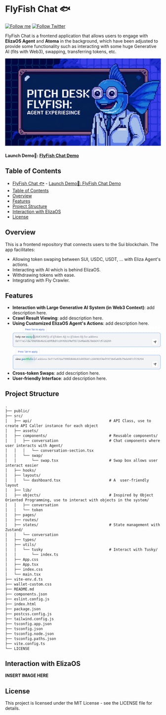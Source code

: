 # FlyFish Chat 🐟

[![Follow me](https://img.shields.io/github/followers/Weminal-labs?label=follow%20me&style=social)](https://github.com/Weminal-labs)
[![Follow Twitter](https://img.shields.io/twitter/follow/blueedgetechno?label=Follow%20me&style=social)](https://x.com/0xFlyFish_agent)

FlyFish Chat is a frontend application that allows users to engage with **ElizaOS Agent** and **Atoma** in the background, which have been adjusted to provide some functionality such as interacting with some huge Generative AI (fits with Web3), swapping, transferring tokens, etc.

<p align="center">
  <a href="https://gitpoint.co/">
    <img alt="GitPoint" title="GitPoint" src="public/images/banner.png" width="800">
  </a>
</p>

#### Launch Demo🌈: [FlyFish Chat Demo](https://flyfish-chat.vercel.app/)

## Table of Contents

- [FlyFish Chat 🐟](#flyfish-chat-) - [Launch Demo🌈: FlyFish Chat Demo](#launch-demo-flyfish-chat-demo)
- [Table of Contents](#table-of-contents)
- [Overview](#overview)
- [Features](#features)
- [Project Structure](#project-structure)
- [Interaction with ElizaOS](#interaction-with-elizaos)
- [License](#license)

## Overview

This is a frontend repository that connects users to the Sui blockchain. The app facilitates:

- Allowing token swaping between SUI, USDC, USDT, ... with Eliza Agent's actions.
- Interacting with AI which is behind ElizaOS.
- Withdrawing tokens with ease.
- Integrating with Fly Crawler.

## Features

- **Interaction with Large Generative AI System (in Web3 Context)**: add description here.
- **Crawl Result Viewing**: add description here.
- **Using Customized ElizaOS Agent's Actions**: add description here.
  ![swap-highlight](public/images/swap-highlight.png)
  ![portfolio-highlight](public/images/portfolio-highlight.png)
- **Cross-token Swaps**: add description here.
- **User-friendly Interface**: add description here.

## Project Structure

```
.
├── public/
├── src/
│   ├── api/                                   # API Class, use to create API Caller instance for each object
│   ├── assets/
│   ├── components/                            # Reusable components/
│   │   ├── conversation                       # Chat components where user interacts with Agent/
│   │   │   └── conversation-section.tsx
│   │   └── swap/
│   │       └── swap.tsx                       # Swap box allows user interact easier
│   ├── hooks/
│   ├── layouts/
│   │   └── dashboard.tsx                      # A  user-friendly layout
│   ├── lib/
│   ├── objects/                               # Inspired by Object Oriented Programming, use to interact with objects in the system/
│   │   ├── conversation
│   │   └── token
│   ├── pages/
│   ├── routes/
│   ├── states/                                # State management with Zustand/
│   │   └── conversation
│   ├── types/
│   ├── utils/
│   │   └── tusky                              # Interact with Tusky/
│   │       └── index.ts
│   ├── App.css
│   ├── App.tsx
│   ├── index.css
│   └── main.tsx
├── vite-env.d.ts
├── wallet-custom.css
├── README.md
├── components.json
├── eslint.config.js
├── index.html
├── package.json
├── postcss.config.js
├── tailwind.config.js
├── tsconfig.app.json
├── tsconfig.json
├── tsconfig.node.json
├── tsconfig.paths.json
├── vite.config.ts
└── LICENSE
```

## Interaction with ElizaOS

**INSERT IMAGE HERE**

## License

This project is licensed under the MIT License - see the LICENSE file for details.

